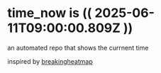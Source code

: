 # time_now is (( 2025-06-11T09:00:00.809Z ))

an automated repo that shows the currnent time

inspired by [breakingheatmap](https://github.com/breakingheatmap/breakingheatmap)